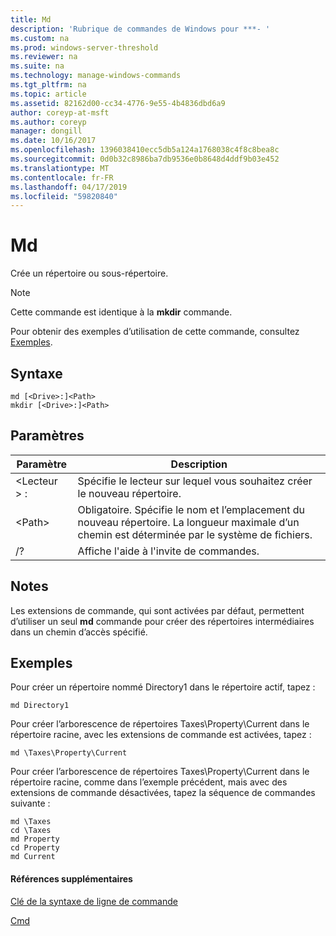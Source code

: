 ```yaml
---
title: Md
description: 'Rubrique de commandes de Windows pour ***- '
ms.custom: na
ms.prod: windows-server-threshold
ms.reviewer: na
ms.suite: na
ms.technology: manage-windows-commands
ms.tgt_pltfrm: na
ms.topic: article
ms.assetid: 82162d00-cc34-4776-9e55-4b4836dbd6a9
author: coreyp-at-msft
ms.author: coreyp
manager: dongill
ms.date: 10/16/2017
ms.openlocfilehash: 1396038410ecc5db5a124a1768038c4f8c8bea8c
ms.sourcegitcommit: 0d0b32c8986ba7db9536e0b8648d4ddf9b03e452
ms.translationtype: MT
ms.contentlocale: fr-FR
ms.lasthandoff: 04/17/2019
ms.locfileid: "59820840"
---
```

# <a name="md"></a>Md



Crée un répertoire ou sous-répertoire.

> [!NOTE]
> Cette commande est identique à la **mkdir** commande.

Pour obtenir des exemples d’utilisation de cette commande, consultez [Exemples](#BKMK_examples).

## <a name="syntax"></a>Syntaxe

```
md [<Drive>:]<Path>
mkdir [<Drive>:]<Path>
```

## <a name="parameters"></a>Paramètres

|Paramètre|Description|
|---------|-----------|
|\<Lecteur > :|Spécifie le lecteur sur lequel vous souhaitez créer le nouveau répertoire.|
|\<Path>|Obligatoire. Spécifie le nom et l’emplacement du nouveau répertoire. La longueur maximale d’un chemin est déterminée par le système de fichiers.|
|/?|Affiche l'aide à l'invite de commandes.|

## <a name="remarks"></a>Notes

Les extensions de commande, qui sont activées par défaut, permettent d’utiliser un seul **md** commande pour créer des répertoires intermédiaires dans un chemin d’accès spécifié.

## <a name="BKMK_examples"></a>Exemples

Pour créer un répertoire nommé Directory1 dans le répertoire actif, tapez :
```
md Directory1
```
Pour créer l’arborescence de répertoires Taxes\Property\Current dans le répertoire racine, avec les extensions de commande est activées, tapez :
```
md \Taxes\Property\Current
```
Pour créer l’arborescence de répertoires Taxes\Property\Current dans le répertoire racine, comme dans l’exemple précédent, mais avec des extensions de commande désactivées, tapez la séquence de commandes suivante :
```
md \Taxes
cd \Taxes 
md Property
cd Property
md Current
```

#### <a name="additional-references"></a>Références supplémentaires

[Clé de la syntaxe de ligne de commande](command-line-syntax-key.md)

[Cmd](cmd.md)